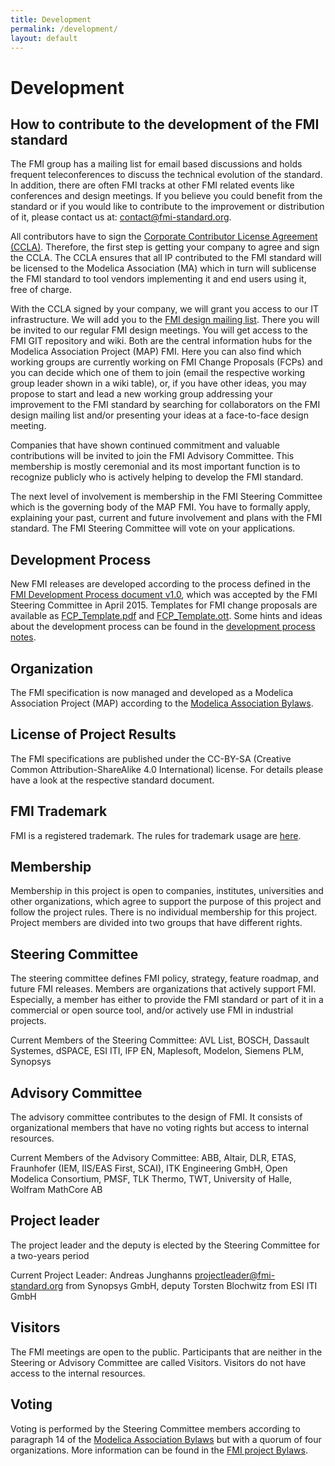 ```yaml
---
title: Development
permalink: /development/
layout: default
---
```


# Development

## How to contribute to the development of the FMI standard

The FMI group has a mailing list for email based discussions and holds frequent teleconferences to discuss the technical evolution of the standard.
In addition, there are often FMI tracks at other FMI related events like conferences and design meetings.
If you believe you could benefit from the standard or if you would like to contribute to the improvement or distribution of it, please contact us at: [&#099;&#111;&#110;&#116;&#097;&#099;&#116;&#064;&#102;&#109;&#105;&#045;&#115;&#116;&#097;&#110;&#100;&#097;&#114;&#100;&#046;&#111;&#114;&#103;](&#109;&#097;&#105;&#108;&#116;&#111;:&#099;&#111;&#110;&#116;&#097;&#099;&#116;&#064;&#102;&#109;&#105;&#045;&#115;&#116;&#097;&#110;&#100;&#097;&#114;&#100;&#046;&#111;&#114;&#103;).

All contributors have to sign the [Corporate Contributor License Agreement (CCLA)](https://svn.fmi-standard.org/fmi/branches/public/FMI_CCLA_v1.0_2016_06_21.pdf).
Therefore, the first step is getting your company to agree and sign the CCLA.
The CCLA ensures that all IP contributed to the FMI standard will be licensed to the Modelica Association (MA) which in turn will sublicense the FMI standard to tool vendors implementing it and end users using it, free of charge.

With the CCLA signed by your company, we will grant you access to our IT infrastructure.
We will add you to the [FMI design mailing list](mailto:design@fmi-standard.org).
There you will be invited to our regular FMI design meetings.
You will get access to the FMI GIT repository and wiki. Both are the central information hubs for the Modelica Association Project (MAP) FMI.
Here you can also find which working groups are currently working on FMI Change Proposals (FCPs) and you can decide which one of them to join (email the respective working group leader shown in a wiki table), or, if you have other ideas, you may propose to start and lead a new working group addressing your improvement to the FMI standard by searching for collaborators on the FMI design mailing list and/or presenting your ideas at a face-to-face design meeting.

Companies that have shown continued commitment and valuable contributions will be invited to join the FMI Advisory Committee.
This membership is mostly ceremonial and its most important function is to recognize publicly who is actively helping to develop the FMI standard.

The next level of involvement is membership in the FMI Steering Committee which is the governing body of the MAP FMI.
You have to formally apply, explaining your past, current and future involvement and plans with the FMI standard.
The FMI Steering Committee will vote on your applications.

## Development Process

New FMI releases are developed according to the process defined in the [FMI Development Process document v1.0](https://svn.fmi-standard.org/fmi/branches/public/docs/DevProcess/FMI_DevelopmentProcess_1.0.pdf), which was accepted by the FMI Steering Committee in April 2015.
Templates for FMI change proposals are available as [FCP_Template.pdf](https://svn.fmi-standard.org/fmi/branches/public/docs/DevProcess/FCP_Template.pdf) and [FCP_Template.ott](https://svn.fmi-standard.org/fmi/branches/public/docs/DevProcess/FCP_Template.ott).
Some hints and ideas about the development process can be found in the [development process notes](https://svn.fmi-standard.org/fmi/branches/public/docs/DevProcess/FMI_DevelopmentProcess_1.0_Notes.pdf).

## Organization

The FMI specification is now managed and developed as a Modelica Association Project (MAP) according to the [Modelica Association Bylaws](https://www.modelica.org/legal/organizational).

## License of Project Results

The FMI specifications are published under the CC-BY-SA (Creative Common Attribution-ShareAlike 4.0 International) license. For details please have a look at the respective standard document.

## FMI Trademark

FMI is a registered trademark. The rules for trademark usage are [here](https://svn.fmi-standard.org/fmi/branches/public/docs/Trademark%20Guidelines%20for%20the%20Use%20of%20the%20FMI%20Trademark%20V1.0.pdf).

## Membership

Membership in this project is open to companies, institutes, universities and other organizations, which agree to support the purpose of this project and follow the project rules. There is no individual membership for this project. Project members are divided into two groups that have different rights.

## Steering Committee

The steering committee defines FMI policy, strategy, feature roadmap, and future FMI releases. Members are organizations that actively support FMI. Especially, a member has either to provide the FMI standard or part of it in a commercial or open source tool, and/or actively use FMI in industrial projects.

Current Members of the Steering Committee: AVL List, BOSCH, Dassault Systemes, dSPACE, ESI ITI, IFP EN, Maplesoft, Modelon, Siemens PLM, Synopsys

## Advisory Committee

The advisory committee contributes to the design of FMI. It consists of organizational members that have no voting rights but access to internal resources.

Current Members of the Advisory Committee: ABB, Altair, DLR, ETAS, Fraunhofer (IEM, IIS/EAS First, SCAI), ITK Engineering GmbH, Open Modelica Consortium, PMSF, TLK Thermo, TWT, University of Halle, Wolfram MathCore AB

## Project leader

The project leader and the deputy is elected by the Steering Committee for a two-years period

Current Project Leader: Andreas Junghanns projectleader@fmi-standard.org from Synopsys GmbH, deputy Torsten Blochwitz from ESI ITI GmbH

## Visitors

The FMI meetings are open to the public. Participants that are neither in the Steering or Advisory Committee are called Visitors. Visitors do not have access to the internal resources.

## Voting

Voting is performed by the Steering Committee members according to paragraph 14 of the [Modelica Association Bylaws](https://www.modelica.org/legal/organizational/Modelica-bylaws-2012-02-29.pdf/at_download/file) but with a quorum of four organizations. More information can be found in the [FMI project Bylaws](/assets/FMI_ProjectRules_v2.0_2016_06_21.pdf).
